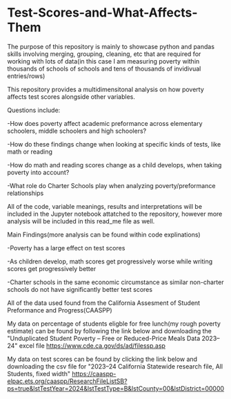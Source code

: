 # Test-Scores-and-What-Affects-Them

The purpose of this repository is mainly to showcase python and pandas skills involving merging, grouping, cleaning, etc that are required for working with lots of data(in this case I am measuring poverty within thousands of schools of schools and tens of thousands of invidivual entries/rows)

This repository provides a multidimensitonal analysis on how poverty affects test scores alongside other variables. 

Questions include:

-How does poverty affect academic preformance across elementary schoolers, middle schoolers and high schoolers?

-How do these findings change when looking at specific kinds of tests, like math or reading

-How do math and reading scores change as a child develops, when taking poverty into account?

-What role do Charter Schools play when analyzing poverty/preformance relationships

All of the code, variable meanings, results and interpretations will be included in the Jupyter notebook attatched to the repository, however more analysis will be included in this read_me file as well.

Main Findings(more analysis can be found within code explinations)

-Poverty has a large effect on test scores

-As children develop, math scores get progressively worse while writing scores get progressively better

-Charter schools in the same economic circumstance as similar non-charter schools do not have significantly better test scores

All of the data used found from the California Assesment of Student Preformance and Progress(CAASPP)

My data on percentage of students eligble for free lunch(my rough poverty estimate) can be found by following the link below and downloading the "Unduplicated Student Poverty – Free or Reduced-Price Meals Data 2023–24" excel file
https://www.cde.ca.gov/ds/ad/filessp.asp

My data on test scores can be found by clicking the link below and downloading the csv file for "2023–24 California Statewide research file, All Students, fixed width"
https://caaspp-elpac.ets.org/caaspp/ResearchFileListSB?ps=true&lstTestYear=2024&lstTestType=B&lstCounty=00&lstDistrict=00000
